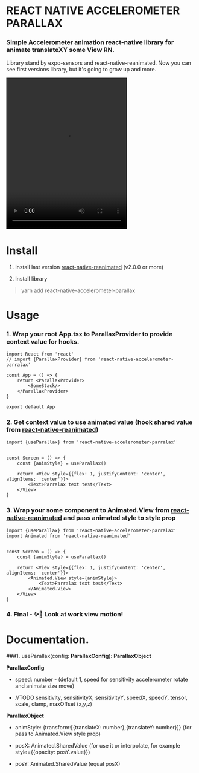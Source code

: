 # REACT NATIVE ACCELEROMETER PARALLAX

### Simple Accelerometer animation react-native library for animate translateXY some View RN.

Library stand by expo-sensors and react-native-reanimated. Now you can see first versions library, but it's going to
grow up and more.

<video width="320" height="400" controls>
  <source src="doc/doc.mov" type="video/mp4">
</video> 

# Install

1. Install last version [react-native-reanimated](https://github.com/software-mansion/react-native-reanimated) (v2.0.0
   or more)

2. Install library

> yarn add react-native-accelerometer-parallax

# Usage

### 1. Wrap your root App.tsx to ParallaxProvider to provide context value for hooks.

```tsx
import React from 'react'
// import {ParallaxProvider} from 'react-native-accelerometer-parralax'

const App = () => {
    return <ParallaxProvider>
        <SomeStack/>
    </ParallaxProvider>
}

export default App

```

### 2. Get context value to use animated value (hook shared value from [react-native-reanimated](https://github.com/software-mansion/react-native-reanimated))

```tsx
import {useParallax} from 'react-native-accelerometer-parralax'


const Screen = () => {
    const {animStyle} = useParallax()

    return <View style={{flex: 1, justifyContent: 'center', alignItems: 'center'}}>
        <Text>Parralax text test</Text>
    </View>
}

```

### 3. Wrap your some component to Animated.View from [react-native-reanimated](https://github.com/software-mansion/react-native-reanimated) and pass animated style to style prop

```tsx 
import {useParallax} from 'react-native-accelerometer-parralax'
import Animated from 'react-native-reanimated'


const Screen = () => {
    const {animStyle} = useParallax()

    return <View style={{flex: 1, justifyContent: 'center', alignItems: 'center'}}>
        <Animated.View style={animStyle}>
            <Text>Parralax text test</Text>
        </Animated.View>
    </View>
}

```

### 4. Final - ✨📲 Look at work view motion!

# Documentation.

###1. useParallax(config: **ParallaxConfig**): **ParallaxObject**

**ParallaxConfig**

- speed: number - (default 1, speed for sensitivity accelerometer rotate and animate size move)

- //TODO sensitivity, sensitivityX, sensitivityY, speedX, speedY, tensor, scale, clamp, maxOffset (x,y,z)

**ParallaxObject**

- animStyle: {transform:[{translateX: number},{translateY: number}]} (for pass to Animated.View style prop)

- posX: Animated.SharedValue<number> (for use it or interpolate, for example style={{opacity: posY.value}})

- posY: Animated.SharedValue<number> (equal posX) 
